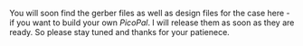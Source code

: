 You will soon find the gerber files as well as design files for the case here - if you want to build your own *PicoPal*. I will release them as soon as they are ready. So please stay tuned and thanks for your patienece.